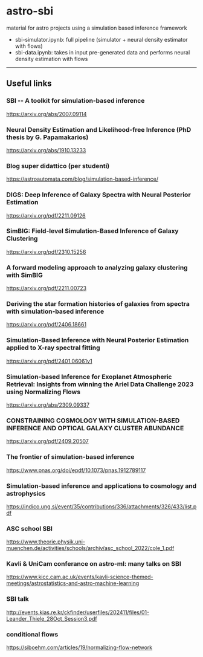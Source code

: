 # astro-sbi
material for astro projects using a simulation based inference framework 


- sbi-simulator.ipynb: full pipeline (simulator + neural density estimator with flows)
- sbi-data.ipynb: takes in input pre-generated data and performs neural density estimation with flows 
--------------------------------





## Useful links

### SBI -- A toolkit for simulation-based inference
https://arxiv.org/abs/2007.09114

### Neural Density Estimation and Likelihood-free Inference (PhD thesis by G. Papamakarios)
https://arxiv.org/abs/1910.13233

### Blog super didattico (per studenti)
https://astroautomata.com/blog/simulation-based-inference/

### DIGS: Deep Inference of Galaxy Spectra with Neural Posterior Estimation
https://arxiv.org/pdf/2211.09126

### SimBIG: Field-level Simulation-Based Inference of Galaxy Clustering
https://arxiv.org/pdf/2310.15256

### A forward modeling approach to analyzing galaxy clustering with SimBIG
https://arxiv.org/pdf/2211.00723

### Deriving the star formation histories of galaxies from spectra with simulation-based inference
https://arxiv.org/pdf/2406.18661

### Simulation-Based Inference with Neural Posterior Estimation applied to X-ray spectral fitting
https://arxiv.org/pdf/2401.06061v1

### Simulation-based Inference for Exoplanet Atmospheric Retrieval: Insights from winning the Ariel Data Challenge 2023 using Normalizing Flows
https://arxiv.org/abs/2309.09337

### CONSTRAINING COSMOLOGY WITH SIMULATION-BASED INFERENCE AND OPTICAL GALAXY CLUSTER ABUNDANCE
https://arxiv.org/pdf/2409.20507

### The frontier of simulation-based inference
https://www.pnas.org/doi/epdf/10.1073/pnas.1912789117

### Simulation-based inference and applications to cosmology and astrophysics
https://indico.ung.si/event/35/contributions/336/attachments/326/433/list.pdf

### ASC school SBI
https://www.theorie.physik.uni-muenchen.de/activities/schools/archiv/asc_school_2022/cole_1.pdf

### Kavli & UniCam conferance on astro-ml: many talks on SBI
https://www.kicc.cam.ac.uk/events/kavli-science-themed-meetings/astrostatistics-and-astro-machine-learning

### SBI talk
http://events.kias.re.kr/ckfinder/userfiles/202411/files/01-Leander_Thiele_28Oct_Session3.pdf

### conditional flows
https://siboehm.com/articles/19/normalizing-flow-network

